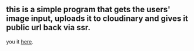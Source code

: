 ## this is a simple program that gets the users' image input, uploads it to cloudinary and gives it public url back via ssr. 

you it <a href="https://upload-image-fnks.onrender.com">here</a>.
